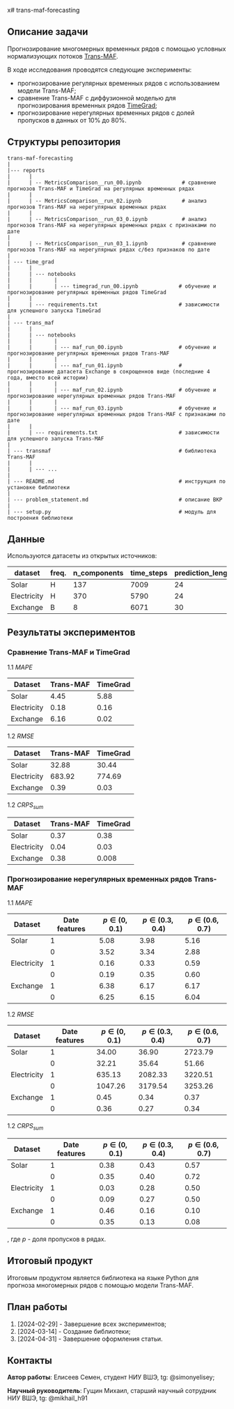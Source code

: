 x# trans-maf-forecasting

## Описание задачи

Прогнозирование многомерных временных рядов с помощью условных нормализующих потоков [Trans-MAF](https://arxiv.org/pdf/2002.06103.pdf). 

В ходе исследования проводятся следующие эксперименты:
  - прогнозирование регулярных временных рядов с использованием модели Trans-MAF;
  - сравнение Trans-MAF с диффузионной моделью для прогнозирования временных рядов [TimeGrad](https://arxiv.org/abs/2305.00624.pdf);
  - прогнозирование нерегулярных временных рядов с долей пропусков в данных от 10% до 80%.

## Структуры репозитория
```
trans-maf-forecasting
|
|--- reports
|      |
|      | -- MetricsComparison__run_00.ipynb             # сравнение прогнозов Trans-MAF и TimeGrad на регулярных временных рядах
|      |
|      | -- MetricsComparison__run_02.ipynb             # анализ прогнозов Trans-MAF на нерегулярных временных рядах
|      |
|      | -- MetricsComparison__run_03_0.ipynb           # анализ прогнозов Trans-MAF на нерегулярных временных рядах c признаками по дате
|
|      | -- MetricsComparison__run_03_1.ipynb           # сравнение прогнозов Trans-MAF на нерегулярных рядах с/без признаков по дате
|
| --- time_grad
|      |
|      | --- notebooks
|      |       |
|      |       | --- timegrad_run_00.ipynb             # обучение и прогнозирование регулярных временных рядов TimeGrad
|      |
|      | --- requirements.txt                          # зависимости для успешного запуска TimeGrad
|
| --- trans_maf
|      |
|      | --- notebooks
|      |       |
|      |       | --- maf_run_00.ipynb                  # обучение и прогнозирование регулярных временных рядов Trans-MAF
|      |       |
|      |       | --- maf_run_01.ipynb                  # прогнозирование датасета Exchange в сокрощеннов виде (последние 4 года, вместо всей истории)
|      |       |
|      |       | --- maf_run_02.ipynb                  # обучение и прогнозирование нерегулярных временных рядов Trans-MAF
|      |       |
|      |       | --- maf_run_03.ipynb                  # обучение и прогнозирование нерегулярных временных рядов Trans-MAF c признаками по дате
|      |
|      | --- requirements.txt                          # зависимости для успешного запуска Trans-MAF
|
| --- transmaf                                         # библиотека Trans-MAF
|      |
|      | --- ...
|
| --- README.md                                        # инструкция по установке библиотеки
|
| --- problem_statement.md                             # описание ВКР
|
| --- setup.py                                         # модуль для построения библиотеки
```

## Данные

Используются датасеты из открытых источников:

| dataset    | freq. | n_components |time_steps| prediction_length
| ---------  | ------| -------------|----------|---------------|
| Solar      |H      | 137          |7009|24
| Electricity|H      | 370          |5790|24
| Exchange   |B      | 8            |6071|30
  
## Результаты экспериментов
### Сравнение Trans-MAF и TimeGrad
   
1.1 $MAPE$ 
   
| Dataset    | Trans-MAF | TimeGrad |
| --------- | --------- | --------
| Solar      | 4.45  | 5.88
| Electricity|   0.18 | 0.16
| Exchange   |   6.16 | 0.02

1.2 $RMSE$ 
   
| Dataset    | Trans-MAF | TimeGrad |
| --------- | --------- | --------
| Solar      | 32.88  | 30.44
| Electricity|   683.92 | 774.69
| Exchange   |   0.39 | 0.03

1.2 $CRPS_{sum}$
   
| Dataset    | Trans-MAF | TimeGrad |
| --------- | --------- | --------
| Solar      | 0.37  | 0.38
| Electricity|   0.04 | 0.03
| Exchange   |   0.38 | 0.008

### Прогнозирование нерегулярных временных рядов Trans-MAF
   
1.1 $MAPE$ 
   
| Dataset    | Date features | $p\in(0, 0.1)$ |$p\in(0.3, 0.4)$|$p\in(0.6, 0.7)$|
| --------- | ---------     | --------        |---------------|----------------
| Solar      | 1            | 5.08            |3.98               |5.16
|            |  0           | 3.52            |3.34               |2.88
| Electricity|   1          | 0.16            |0.33               |0.59
|            |    0         | 0.19            |0.35               |0.60
| Exchange   |   1          | 6.38            |6.17               |6.17
|            |   0          | 6.25            |6.15               |6.04

1.2 $RMSE$ 
   
| Dataset    | Date features | $p\in(0, 0.1)$ |$p\in(0.3, 0.4)$|$p\in(0.6, 0.7)$|
| --------- | ---------     | --------        |---------------|----------------
| Solar      | 1            | 34.00            |36.90               |	2723.79
|            |  0           | 32.21            |35.64               |51.66
| Electricity|   1          | 635.13            |2082.33               |3220.51
|            |    0         | 1047.26            |3179.54               |3253.26
| Exchange   |   1          | 0.45            |0.34               |0.37
|            |   0          | 0.36            |0.27               |0.34

1.2 $CRPS_{sum}$
   
| Dataset    | Date features | $p\in(0, 0.1)$ |$p\in(0.3, 0.4)$|$p\in(0.6, 0.7)$|
| --------- | ---------     | --------        |---------------|----------------
| Solar      | 1            | 0.38            |0.43               |0.57
|            |  0           | 0.35            |0.40               |0.72
| Electricity|   1          | 0.03            |0.28               |0.50
|            |    0         | 0.09            |0.27               |0.50
| Exchange   |   1          | 0.46            |0.16               |0.10
|            |   0          | 0.35            |0.13               |0.08

, где $p$ - доля пропусков в рядах.

## Итоговый продукт

Итоговым продуктом является библиотека на языке Python для прогноза многомерных рядов с помощью модели Trans-MAF.

## План работы
1. [2024-02-29] - Завершение всех экспериментов;
2. [2024-03-14] - Создание библиотеки;
3. [2024-04-31] - Завершение оформления статьи.
   
## Контакты

**Автор работы**: Елисеев Семен, студент НИУ ВШЭ, tg: @simonyelisey;

**Научный руководитель**: Гущин Михаил, старший научный сотрудник НИУ ВШЭ, tg: @mikhail_h91
